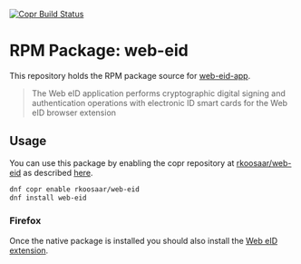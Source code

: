 [![Copr Build Status](https://copr.fedorainfracloud.org/coprs/rkoosaar/web-eid/package/web-eid/status_image/last_build.png)](https://copr.fedorainfracloud.org/coprs/rkoosaar/web-eid/)

# RPM Package: web-eid

This repository holds the RPM package source for [web-eid-app](https://github.com/web-eid/web-eid-app).

> The Web eID application performs cryptographic digital signing and authentication operations with electronic 
> ID smart cards for the Web eID browser extension 

## Usage
You can use this package by enabling the copr repository at [rkoosaar/web-eid](https://copr.fedorainfracloud.org/coprs/rkoosaar/web-eid/) as described [here](https://fedorahosted.org/copr/wiki/HowToEnableRepo).

```sh
dnf copr enable rkoosaar/web-eid
dnf install web-eid
```

### Firefox
Once the native package is installed you should also install the [Web eID extension](https://addons.mozilla.org/en-US/firefox/addon/web-eid-webextension/).
